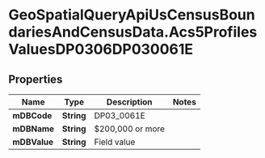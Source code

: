 # GeoSpatialQueryApiUsCensusBoundariesAndCensusData.Acs5ProfilesValuesDP0306DP030061E

## Properties

Name | Type | Description | Notes
------------ | ------------- | ------------- | -------------
**mDBCode** | **String** | DP03_0061E | 
**mDBName** | **String** | $200,000 or more | 
**mDBValue** | **String** | Field value | 


